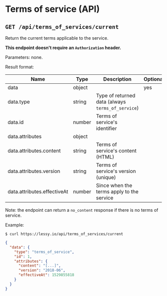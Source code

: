 # Terms of service (API)

## `GET /api/terms_of_services/current`

Return the current terms applicable to the service.

**This endpoint doesn't require an `Authorization` header.**

Parameters: none.

Result format:

| Name                        | Type   | Description                                       | Optional |
|-----------------------------|--------|---------------------------------------------------|----------|
| data                        | object |                                                   | yes      |
| data.type                   | string | Type of returned data (always `terms_of_service`) |          |
| data.id                     | number | Terms of service's identifier                     |          |
| data.attributes             | object |                                                   |          |
| data.attributes.content     | string | Terms of service's content (HTML)                 |          |
| data.attributes.version     | string | Terms of service's version (unique)               |          |
| data.attributes.effectiveAt | number | Since when the terms apply to the service         |          |

Note: the endpoint can return a `no_content` response if there is no terms of
service.

Example:

```console
$ curl https://lessy.io/api/terms_of_services/current
```

```json
{
  "data": {
    "type": "terms_of_service",
    "id": 1,
    "attributes": {
      "content": "[...]",
      "version": "2018-06",
      "effectiveAt": 1529855818
    }
  }
}
```
